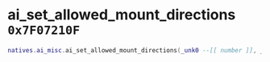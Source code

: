 # ai_set_allowed_mount_directions `0x7F07210F`

```lua
natives.ai_misc.ai_set_allowed_mount_directions(_unk0 --[[ number ]], _unk1 --[[ number ]])
```